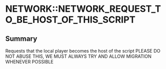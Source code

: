 # NETWORK::NETWORK_REQUEST_TO_BE_HOST_OF_THIS_SCRIPT

## Summary
Requests that the local player becomes the host of the script
PLEASE DO NOT ABUSE THIS, WE MUST ALWAYS TRY AND ALLOW MIGRATION WHENEVER POSSIBLE